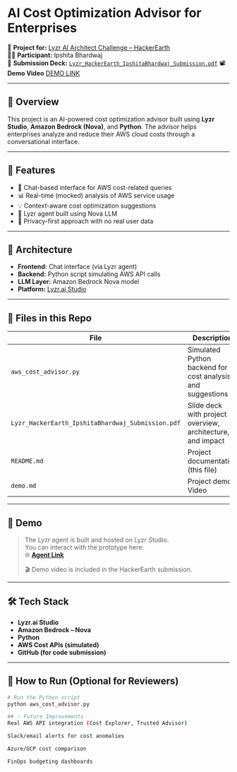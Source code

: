 # AI Cost Optimization Advisor for Enterprises

🎯 **Project for:** [Lyzr AI Architect Challenge – HackerEarth](https://www.hackerearth.com/challenges/hackathon/lyzr/)  
👩‍💻 **Participant:** Ipshita Bhardwaj  
📄 **Submission Deck:** [`Lyzr_HackerEarth_IpshitaBhardwaj_Submission.pdf`](./Lyzr_HackerEarth_IpshitaBhardwaj_Submission.pdf)
📽️ **Demo Video** [DEMO LINK](https://www.loom.com/share/9409c3e931664bf8a26760308fe16f83?sid=29bfa952-b75a-4cec-b8d8-386daea722c6)

---

## 🧠 Overview

This project is an AI-powered cost optimization advisor built using **Lyzr Studio**, **Amazon Bedrock (Nova)**, and **Python**. The advisor helps enterprises analyze and reduce their AWS cloud costs through a conversational interface.

---

## 🚀 Features

- 💬 Chat-based interface for AWS cost-related queries
- 📊 Real-time (mocked) analysis of AWS service usage
- 💡 Context-aware cost optimization suggestions
- 🤖 Lyzr agent built using Nova LLM
- 🔐 Privacy-first approach with no real user data

---

## 🧩 Architecture

- **Frontend:** Chat interface (via Lyzr agent)
- **Backend:** Python script simulating AWS API calls
- **LLM Layer:** Amazon Bedrock Nova model
- **Platform:** [Lyzr.ai Studio](https://studio.lyzr.ai)

---

## 📂 Files in this Repo

| File | Description |
|------|-------------|
| `aws_cost_advisor.py` | Simulated Python backend for cost analysis and suggestions |
| `Lyzr_HackerEarth_IpshitaBhardwaj_Submission.pdf` | Slide deck with project overview, architecture, and impact |
| `README.md` | Project documentation (this file) |
|` demo.md `| Project demo Video|

---

## 🎥 Demo

> The Lyzr agent is built and hosted on Lyzr Studio.  
> You can interact with the prototype here:  
> 🌐 **[Agent Link](https://studio.lyzr.ai/agent/687272386cc2cda0d0a1a179)**  
>  
> 🎬 Demo video is included in the HackerEarth submission.

---

## 🛠️ Tech Stack

- **Lyzr.ai Studio**
- **Amazon Bedrock – Nova**
- **Python**
- **AWS Cost APIs (simulated)**
- **GitHub (for code submission)**

---

## 🧪 How to Run (Optional for Reviewers)

```bash
# Run the Python script
python aws_cost_advisor.py

## 💡 Future Improvements
Real AWS API integration (Cost Explorer, Trusted Advisor)

Slack/email alerts for cost anomalies

Azure/GCP cost comparison

FinOps budgeting dashboards
